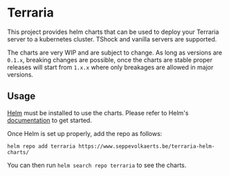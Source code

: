 # Terraria

This project provides helm charts that can be used to deploy your Terraria server to a kubernetes
cluster. TShock and vanilla servers are supported.

The charts are very WIP and are subject to change. As long as versions are `0.1.x`, breaking 
changes are possible, once the charts are stable proper releases will start from `1.x.x` where only
breakages are allowed in major versions.

## Usage

[Helm](https://helm.sh) must be installed to use the charts.
Please refer to Helm's [documentation](https://helm.sh/docs/) to get started.

Once Helm is set up properly, add the repo as follows:

```
helm repo add terraria https://www.seppevolkaerts.be/terraria-helm-charts/
```

You can then run `helm search repo terraria` to see the charts.